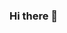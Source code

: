### Hi there 👋

<!--
**sam5epi0l/sam5epi0l** is a ✨ _special_ ✨ repository because its `README.md` (this file) appears on your GitHub profile.

Here are some ideas to get you started:

- 🔭 I’m currently working on ...
- 🌱 I’m currently learning ...
- 👯 I’m looking to collaborate on ...
- 🤔 I’m looking for help with ...
- 💬 Ask me about ...
- 📫 How to reach me: ...
- 😄 Pronouns: ...
- ⚡ Fun fact: ...
-->


<!-- **YOU CAN ALSO FIND ME AT THESE PLACES**

- [Linkedin](https://www.linkedin.com/in/sam5epi0l/) - Public linkedin profile
- [Medium](https://www.medium.com/@sam5epi0l/) - Articles
- [Stack Overflow]([https://twitter.com/users/919324/sam5epi0l](https://stackoverflow.com/users/14760677/pradeep-jhuriya)) - Not very active anymore
- [Twitter](https://twitter.com/sam5epi0l) - Thoughts and insights (DMs open)

**DONATE**

- [Buy me a coffee](https://www.buymeacoffee.com/sam5epi0l)

<img src="https://raw.githubusercontent.com/sam5epi0l/sam5epi0l/output/github-snake-dark.svg?palette=github-dark">

<img src="https://github-profile-trophy.vercel.app/?username=sam5epi0l&theme=onedark&column=-1">

<img src="https://github-readme-stats.vercel.app/api?username=sam5epi0l&count_private=true&show_icons=true&theme=radical">
 -->
